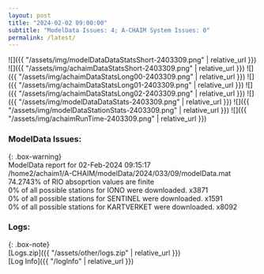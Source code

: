 ```yaml
---
layout: post
title: "2024-02-02 09:00:00"
subtitle: "ModelData Issues: 4; A-CHAIM System Issues: 0"
permalink: /latest/
---
```


![]({{ "/assets/img/modelDataDataStatsShort-2403309.png" | relative_url }})
![]({{ "/assets/img/achaimDataStatsShort-2403309.png" | relative_url }})
![]({{ "/assets/img/achaimDataStatsLong00-2403309.png" | relative_url }})
![]({{ "/assets/img/achaimDataStatsLong01-2403309.png" | relative_url }})
![]({{ "/assets/img/achaimDataStatsLong02-2403309.png" | relative_url }})
![]({{ "/assets/img/modelDataDataStats-2403309.png" | relative_url }})
![]({{ "/assets/img/modelDataStationStats-2403309.png" | relative_url }})
![]({{ "/assets/img/achaimRunTime-2403309.png" | relative_url }})


### ModelData Issues:  
  
{: .box-warning}  
 ModelData report for 02-Feb-2024 09:15:17   
 /home2/achaim1/A-CHAIM/modelData/2024/033/09/modelData.mat   
 74.2743% of RIO absoprtion values are finite   
 0% of all possible stations for IONO were downloaded. x3871   
 0% of all possible stations for SENTINEL were downloaded. x1591   
 0% of all possible stations for KARTVERKET were downloaded. x8092   
  


### Logs:  
  
{: .box-note}  
[Logs.zip]({{ "/assets/other/logs.zip" | relative_url }})  
[Log Info]({{ "/logInfo" | relative_url }})  

